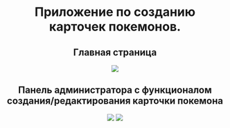 <div align="center">
<h1>Приложение по созданию карточек покемонов.</h1>
  
<h2>Главная страница</h2>
  
<img src='https://i.postimg.cc/6QmS95r7/ARHSQVHu-Kmg.jpg'>

<h2>Панель администратора с функционалом создания/редактирования карточки покемона</h2>

<img src='https://i.postimg.cc/CxYdNwff/0-Yh6a-O7m3-EI.jpg'>

<img src='[https://i.postimg.cc/xTB3TJhV/o-Spt-ESN-ZZ0.jpg](https://i.postimg.cc/xTB3TJhV/o-Spt-ESN-ZZ0.jpg)'>

</div>

